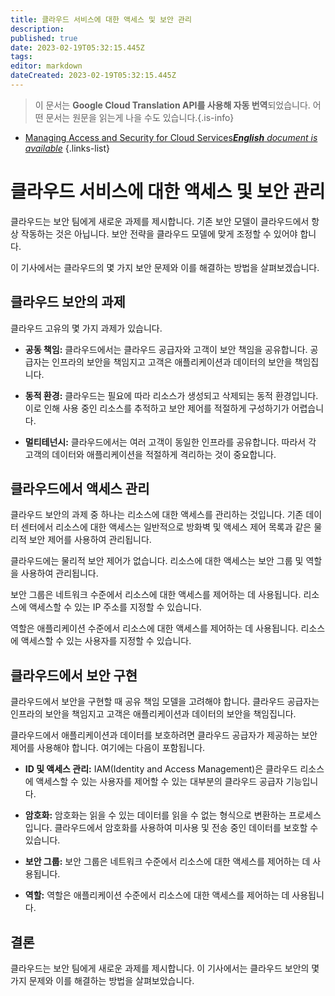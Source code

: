 ```yaml
---
title: 클라우드 서비스에 대한 액세스 및 보안 관리
description: 
published: true
date: 2023-02-19T05:32:15.445Z
tags: 
editor: markdown
dateCreated: 2023-02-19T05:32:15.445Z
---
```


> 이 문서는 **Google Cloud Translation API를 사용해 자동 번역**되었습니다.
어떤 문서는 원문을 읽는게 나을 수도 있습니다.{.is-info}



- [Managing Access and Security for Cloud Services***English** document is available*](/en/Knowledge-base/Cloud/managing-access-and-security-for-cloud-services)
{.links-list}


# 클라우드 서비스에 대한 액세스 및 보안 관리

클라우드는 보안 팀에게 새로운 과제를 제시합니다. 기존 보안 모델이 클라우드에서 항상 작동하는 것은 아닙니다. 보안 전략을 클라우드 모델에 맞게 조정할 수 있어야 합니다.

이 기사에서는 클라우드의 몇 가지 보안 문제와 이를 해결하는 방법을 살펴보겠습니다.

## 클라우드 보안의 과제

클라우드 고유의 몇 가지 과제가 있습니다.

* **공동 책임:** 클라우드에서는 클라우드 공급자와 고객이 보안 책임을 공유합니다. 공급자는 인프라의 보안을 책임지고 고객은 애플리케이션과 데이터의 보안을 책임집니다.

* **동적 환경:** 클라우드는 필요에 따라 리소스가 생성되고 삭제되는 동적 환경입니다. 이로 인해 사용 중인 리소스를 추적하고 보안 제어를 적절하게 구성하기가 어렵습니다.

* **멀티테넌시:** 클라우드에서는 여러 고객이 동일한 인프라를 공유합니다. 따라서 각 고객의 데이터와 애플리케이션을 적절하게 격리하는 것이 중요합니다.

## 클라우드에서 액세스 관리

클라우드 보안의 과제 중 하나는 리소스에 대한 액세스를 관리하는 것입니다. 기존 데이터 센터에서 리소스에 대한 액세스는 일반적으로 방화벽 및 액세스 제어 목록과 같은 물리적 보안 제어를 사용하여 관리됩니다.

클라우드에는 물리적 보안 제어가 없습니다. 리소스에 대한 액세스는 보안 그룹 및 역할을 사용하여 관리됩니다.

보안 그룹은 네트워크 수준에서 리소스에 대한 액세스를 제어하는 데 사용됩니다. 리소스에 액세스할 수 있는 IP 주소를 지정할 수 있습니다.

역할은 애플리케이션 수준에서 리소스에 대한 액세스를 제어하는 데 사용됩니다. 리소스에 액세스할 수 있는 사용자를 지정할 수 있습니다.

## 클라우드에서 보안 구현

클라우드에서 보안을 구현할 때 공유 책임 모델을 고려해야 합니다. 클라우드 공급자는 인프라의 보안을 책임지고 고객은 애플리케이션과 데이터의 보안을 책임집니다.

클라우드에서 애플리케이션과 데이터를 보호하려면 클라우드 공급자가 제공하는 보안 제어를 사용해야 합니다. 여기에는 다음이 포함됩니다.

* **ID 및 액세스 관리:** IAM(Identity and Access Management)은 클라우드 리소스에 액세스할 수 있는 사용자를 제어할 수 있는 대부분의 클라우드 공급자 기능입니다.

* **암호화:** 암호화는 읽을 수 있는 데이터를 읽을 수 없는 형식으로 변환하는 프로세스입니다. 클라우드에서 암호화를 사용하여 미사용 및 전송 중인 데이터를 보호할 수 있습니다.

* **보안 그룹:** 보안 그룹은 네트워크 수준에서 리소스에 대한 액세스를 제어하는 데 사용됩니다.

* **역할:** 역할은 애플리케이션 수준에서 리소스에 대한 액세스를 제어하는 데 사용됩니다.

## 결론

클라우드는 보안 팀에게 새로운 과제를 제시합니다. 이 기사에서는 클라우드 보안의 몇 가지 문제와 이를 해결하는 방법을 살펴보았습니다.